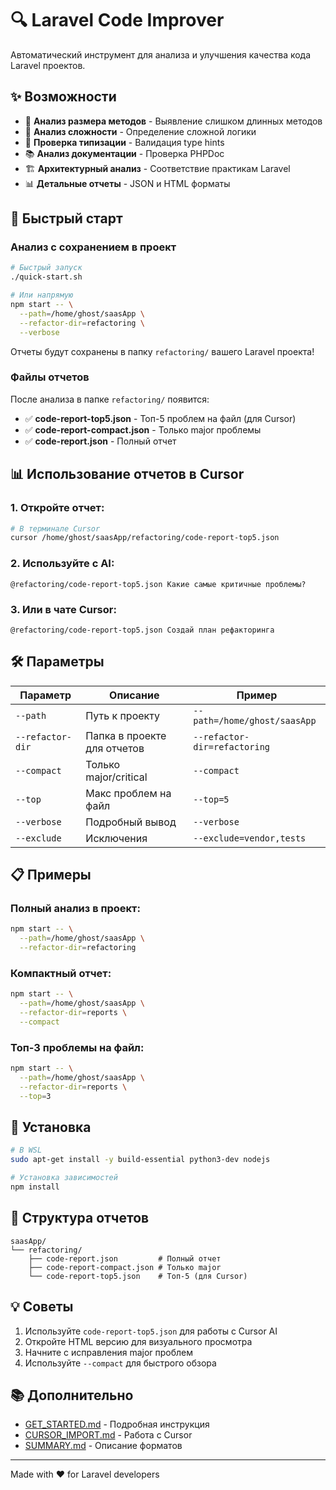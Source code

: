 # 🔍 Laravel Code Improver

Автоматический инструмент для анализа и улучшения качества кода Laravel проектов.

## ✨ Возможности

- 📏 **Анализ размера методов** - Выявление слишком длинных методов
- 🧠 **Анализ сложности** - Определение сложной логики
- 📝 **Проверка типизации** - Валидация type hints
- 📚 **Анализ документации** - Проверка PHPDoc
- 🏗️ **Архитектурный анализ** - Соответствие практикам Laravel
- 📊 **Детальные отчеты** - JSON и HTML форматы

## 🚀 Быстрый старт

### Анализ с сохранением в проект

```bash
# Быстрый запуск
./quick-start.sh

# Или напрямую
npm start -- \
  --path=/home/ghost/saasApp \
  --refactor-dir=refactoring \
  --verbose
```

Отчеты будут сохранены в папку `refactoring/` вашего Laravel проекта!

### Файлы отчетов

После анализа в папке `refactoring/` появится:

- ✅ **code-report-top5.json** - Топ-5 проблем на файл (для Cursor)
- ✅ **code-report-compact.json** - Только major проблемы
- ✅ **code-report.json** - Полный отчет

## 📊 Использование отчетов в Cursor

### 1. Откройте отчет:
```bash
# В терминале Cursor
cursor /home/ghost/saasApp/refactoring/code-report-top5.json
```

### 2. Используйте с AI:
```
@refactoring/code-report-top5.json Какие самые критичные проблемы?
```

### 3. Или в чате Cursor:
```
@refactoring/code-report-top5.json Создай план рефакторинга
```

## 🛠️ Параметры

| Параметр | Описание | Пример |
|----------|----------|--------|
| `--path` | Путь к проекту | `--path=/home/ghost/saasApp` |
| `--refactor-dir` | Папка в проекте для отчетов | `--refactor-dir=refactoring` |
| `--compact` | Только major/critical | `--compact` |
| `--top` | Макс проблем на файл | `--top=5` |
| `--verbose` | Подробный вывод | `--verbose` |
| `--exclude` | Исключения | `--exclude=vendor,tests` |

## 📋 Примеры

### Полный анализ в проект:
```bash
npm start -- \
  --path=/home/ghost/saasApp \
  --refactor-dir=refactoring
```

### Компактный отчет:
```bash
npm start -- \
  --path=/home/ghost/saasApp \
  --refactor-dir=reports \
  --compact
```

### Топ-3 проблемы на файл:
```bash
npm start -- \
  --path=/home/ghost/saasApp \
  --refactor-dir=reports \
  --top=3
```

## 🔧 Установка

```bash
# В WSL
sudo apt-get install -y build-essential python3-dev nodejs

# Установка зависимостей
npm install
```

## 📁 Структура отчетов

```
saasApp/
└── refactoring/
    ├── code-report.json         # Полный отчет
    ├── code-report-compact.json # Только major
    └── code-report-top5.json    # Топ-5 (для Cursor)
```

## 💡 Советы

1. Используйте `code-report-top5.json` для работы с Cursor AI
2. Откройте HTML версию для визуального просмотра
3. Начните с исправления major проблем
4. Используйте `--compact` для быстрого обзора

## 📚 Дополнительно

- [GET_STARTED.md](./GET_STARTED.md) - Подробная инструкция
- [CURSOR_IMPORT.md](./CURSOR_IMPORT.md) - Работа с Cursor
- [SUMMARY.md](./SUMMARY.md) - Описание форматов

---

Made with ❤️ for Laravel developers

